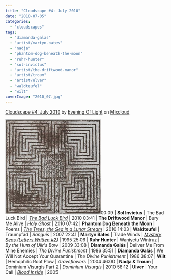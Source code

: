 ```yaml
---
title: "Cloudscape #4: July 2010"
date: "2010-07-05"
categories: 
  - "cloudscapes"
tags: 
  - "diamanda-galas"
  - "artist/martyn-bates"
  - "nadja"
  - "phantom-dog-beneath-the-moon"
  - "ruhr-hunter"
  - "sol-invictus"
  - "artist/the-driftwood-manor"
  - "artist/troum"
  - "artist/ulver"
  - "waldteufel"
  - "wilt"
coverImage: "2010_07.jpg"
---
```


[Cloudscape #4: July 2010](http://www.mixcloud.com/eveningoflight/cloudscape-4-july-2010/?utm_source=widget&utm_medium=web&utm_campaign=base_links&utm_term=resource_link) by [Evening Of Light](http://www.mixcloud.com/eveningoflight/?utm_source=widget&utm_medium=web&utm_campaign=base_links&utm_term=profile_link) on [Mixcloud](http://www.mixcloud.com/?utm_source=widget&utm_medium=web&utm_campaign=base_links&utm_term=homepage_link)

![](images/2010_07.jpg "2010_07")00:09 | **Sol Invictus** | The Bad Luck Bird | [_The Bad Luck Bird_](http://www.eveningoflight.nl/2010/06/19/review-sol-invictus-the-bad-luck-bird-2010/ "Review: Sol Invictus – The Bad Luck Bird (2010)") | 2010 03:41 | **The Driftwood Manor** | Bury Me Alive | [_Holy Ghost_](http://www.eveningoflight.nl/2010/09/24/retrospective-the-driftwood-manor-three-2010-releases/ "Feature: The Driftwood Manor, three 2010 releases") | 2010 07:42 | **Phantom Dog Beneath the Moon** | Poems | [_The Trees, the Sea in a Lunar Stream_](http://www.eveningoflight.nl/2010/08/11/review-phantom-dog-beneath-the-moon-the-trees-the-sea-in-a-lunar-stream-2010/ "Review: Phantom Dog Beneath the Moon – The Trees, The Sea in a Lunar Stream (2010)") | 2010 14:03 | **Waldteufel** | Traumpfad | _Sanguis_ | 2007 22:41 | **Martyn Bates** | Trade Winds | [_Mystery Seas (Letters Written #2)_](http://www.eveningoflight.nl/2007/08/07/eclipse-review-martyn-bates-mystery-seas-letters-written-2-1995/ "Eclipse Review: Martyn Bates – Mystery Seas (Letters Written #2) (1995)") | 1995 25:06 | **Ruhr Hunter** | Waniyetu Wintruz | _By the Hum of Ullr's Bow_ | 2009 33:08 | **Diamanda Galás** | Deliver Me From Mine Enemies | _The Divine Punishment_ | 1986 35:51 | **Diamanda Galás** | We Will Not Accept Your Quarantine | _The Divine Punishment_ | 1986 38:07 | **Wilt** | Hemophilic Root Plow | _Graveflowers_ | 2004 46:00 | **Nadja & Troum** | Dominium Visurgis Part 2 | _Dominium Visurgis_ | 2010 58:12 | **Ulver** | Your Call | [_Blood Inside_](http://www.eveningoflight.nl/2010/03/16/eclipse-review-ulver-blood-inside-2005/ "Eclipse Review: Ulver – Blood Inside (2005)") | 2005

